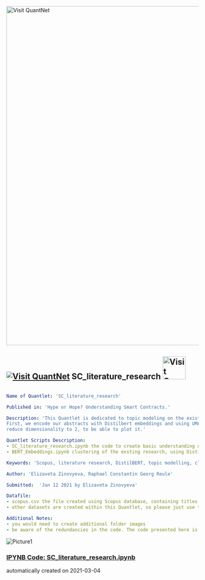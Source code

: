 [<img src="https://github.com/QuantLet/Styleguide-and-FAQ/blob/master/pictures/banner.png" width="888" alt="Visit QuantNet">](http://quantlet.de/)

## [<img src="https://github.com/QuantLet/Styleguide-and-FAQ/blob/master/pictures/qloqo.png" alt="Visit QuantNet">](http://quantlet.de/) **SC_literature_research** [<img src="https://github.com/QuantLet/Styleguide-and-FAQ/blob/master/pictures/QN2.png" width="60" alt="Visit QuantNet 2.0">](http://quantlet.de/)

```yaml

Name of Quantlet: 'SC_literature_research'

Published in: 'Hype or Hope? Understanding Smart Contracts.'

Description: 'This Quantlet is dedicated to topic modeling on the existing research on Ethereum Smart Contracts.
First, we encode our abstracts with Distilbert embeddings and using UMAP we reduce dimensionality reduction to perform K-Means, finally again using UMAP
reduce dimensionality to 2, to be able to plot it.'

Quantlet Scripts Description:
- SC_literature_research.ipynb the code to create basic understanding of the Literature Research using its keywords
- BERT_Embeddings.ipynb clustering of the exsting research, using Distilbert embeddings, UMAP dimensionality reduction and K-Means clustering

Keywords: 'Scopus, literature research, DistilBERT, topic modelling, clustering, UMAP, K-Means'

Author: 'Elizaveta Zinovyeva, Raphael Constantin Georg Reule'

Submitted:  'Jan 12 2021 by Elizaveta Zinovyeva'

Datafile:
- scopus.csv the file created using Scopus database, containing titles of existing research papers with abstracts and keywords. Please find the Scopus query in scopus_query.txt
- other datasets are created within this Quantlet, so please just use the codes in the order listed in Quantlet Scripts Description

Additional Notes:
- you would need to create additional folder images
- be aware of the redundancies in the code. The code presented here is not made for production (neither it is optimized for production). It's purpose is solely to see and to be able to compare all the numbers presented in the paper

```

![Picture1](wordcloud_t.png)

### [IPYNB Code: SC_literature_research.ipynb](SC_literature_research.ipynb)


automatically created on 2021-03-04